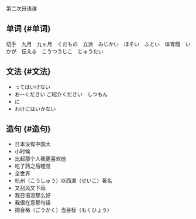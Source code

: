 
第二次日语课

<!--more-->

## 单词 {#单词}

切手　九月　九ヶ月　くだもの　立派　みじかい　ほそい　ふとい　体育館　いかが　伝える　こうつうじこ　じゅうたい


## 文法 {#文法}

-   ってはいけない
-   お--ください ご紹介ください　しつもん　
-   に
-   わけにはいかない


## 造句 {#造句}

-   日本没有中国大
-   小时候
-   比起那个人我更喜欢他
-   吃了药之后睡觉
-   全世界
-   杭州（こうしゅう）以西湖（せいこ）著名
-   又刮风又下雨
-   我日语没那么好
-   我很在意那句话
-   把合格（ごうかく）当目标（もくひょう）


